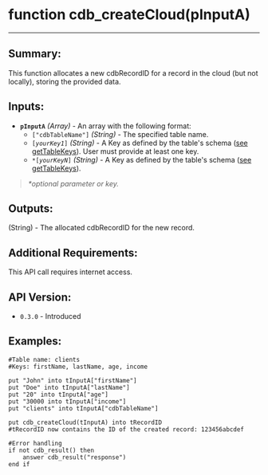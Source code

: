# function cdb_createCloud(pInputA)
---
## Summary:
This function allocates a new cdbRecordID for a record in the cloud (but not locally), storing the provided data.

## Inputs:
* **`pInputA`** *(Array)* - An array with the following format:
    * `["cdbTableName"]` *(String)* - The specified table name.
    * `[`*`yourKey1`*`]` *(String)* - A Key as defined by the table's schema ([see getTableKeys](./cdb_getTableKeys.md)). User must provide at least one key.
    * `*[`*`yourKeyN`*`]` *(String)* - A Key as defined by the table's schema ([see getTableKeys](./cdb_getTableKeys.md)).

> _*optional parameter or key._

## Outputs:
(String) - The allocated cdbRecordID for the new record.

## Additional Requirements:
This API call requires internet access.

## API Version:
* `0.3.0` - Introduced

## Examples:
```
#Table name: clients
#Keys: firstName, lastName, age, income

put "John" into tInputA["firstName"]
put "Doe" into tInputA["lastName"]
put "20" into tInputA["age"]
put "30000 into tInputA["income"]
put "clients" into tInputA["cdbTableName"]

put cdb_createCloud(tInputA) into tRecordID
#tRecordID now contains the ID of the created record: 123456abcdef

#Error handling
if not cdb_result() then
	answer cdb_result("response")
end if
```
